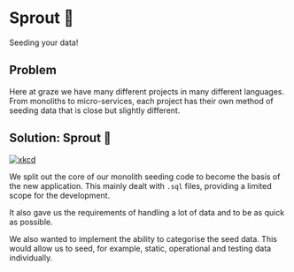 # Sprout 🌱

Seeding your data!

## Problem

Here at graze we have many different projects in many different languages.
From monoliths to micro-services, each project has their own method of seeding data that is close but
slightly different.

## Solution: Sprout 🌱

[![xkcd](https://imgs.xkcd.com/comics/standards.png)](https://xkcd.com/927/)

We split out the core of our monolith seeding code to become the basis of the new application.
This mainly dealt with `.sql` files, providing a limited scope for the development.

It also gave us the requirements of handling a lot of data and to be as quick as possible.

We also wanted to implement the ability to categorise the seed data.
This would allow us to seed, for example, static, operational and testing data individually.
